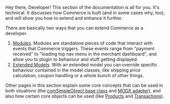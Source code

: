 Hey there, Developer! This section of the documentation is all for you. It's technical. It discusses how Commerce is built (and in some cases why, too), and will show you how to extend and enhance it further.

There are basically two ways that you can extend Commerce as a developer.

1. [Modules](Modules). Modules are standalone pieces of code that interact with events that Commerce triggers. These events range from "payment received" to "loading top nav menu in the merchant dashboard", and allow you to plugin to behaviour and stuff getting displayed. 
2. [Extended Models](Extended_Models). With an extended model you can override specific behaviour contained in the model classes, like shipping price calculation, coupon handling or a whole bunch of other things.

Other pages in this section explain some core concepts that can be used in both situations (the [comSimpleObject base class](Base_Class) and [MODX adapter](MODX_Adapter)), and also how certain core objects can be used (like [Products](Products) and [Transactions](Transactions)).
